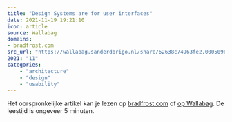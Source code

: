 ```yaml
---
title: "Design Systems are for user interfaces"
date: 2021-11-19 19:21:10
icon: article
source: Wallabag
domains:
- bradfrost.com
src_url: "https://wallabag.sanderdorigo.nl/share/62638c74963fe2.00050969"
2021: "11"
categories:
    - "architecture"
    - "design"
    - "usability"
---
```

Het oorspronkelijke artikel kan je lezen op [bradfrost.com](https://bradfrost.com/blog/post/design-systems-are-for-user-interfaces/) of [op Wallabag](https://wallabag.sanderdorigo.nl/share/62638c74963fe2.00050969). De leestijd is ongeveer 5 minuten.